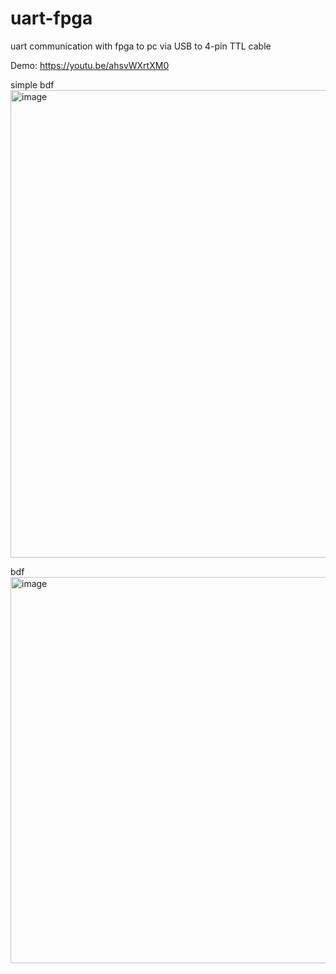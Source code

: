 # uart-fpga
uart communication with fpga to pc via USB to 4-pin TTL cable

Demo: https://youtu.be/ahsvWXrtXM0

simple bdf
<img width="2024" height="748" alt="image" src="https://github.com/user-attachments/assets/3bf9ad83-35ad-4430-969f-3a1a36329279" />

bdf
<img width="1495" height="618" alt="image" src="https://github.com/user-attachments/assets/e9f8bc9c-52c1-4f8d-93ce-b7691b011e54" />
